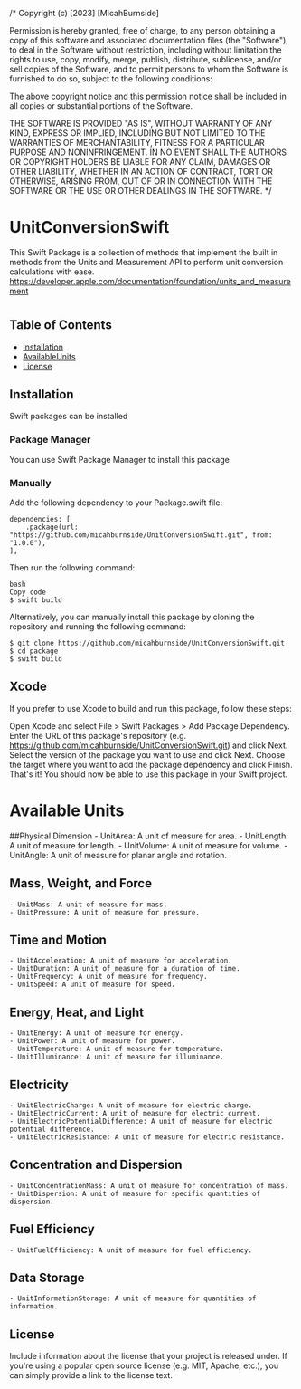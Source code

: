 /*
 Copyright (c) [2023] [MicahBurnside]

 Permission is hereby granted, free of charge, to any person obtaining a copy
 of this software and associated documentation files (the "Software"), to deal
 in the Software without restriction, including without limitation the rights
 to use, copy, modify, merge, publish, distribute, sublicense, and/or sell
 copies of the Software, and to permit persons to whom the Software is
 furnished to do so, subject to the following conditions:

 The above copyright notice and this permission notice shall be included in all
 copies or substantial portions of the Software.

 THE SOFTWARE IS PROVIDED "AS IS", WITHOUT WARRANTY OF ANY KIND, EXPRESS OR
 IMPLIED, INCLUDING BUT NOT LIMITED TO THE WARRANTIES OF MERCHANTABILITY,
 FITNESS FOR A PARTICULAR PURPOSE AND NONINFRINGEMENT. IN NO EVENT SHALL THE
 AUTHORS OR COPYRIGHT HOLDERS BE LIABLE FOR ANY CLAIM, DAMAGES OR OTHER
 LIABILITY, WHETHER IN AN ACTION OF CONTRACT, TORT OR OTHERWISE, ARISING FROM,
 OUT OF OR IN CONNECTION WITH THE SOFTWARE OR THE USE OR OTHER DEALINGS IN THE
 SOFTWARE.
 */

# UnitConversionSwift
This Swift Package is a collection of methods that implement the built in methods from the Units and Measurement API to perform unit conversion calculations with ease. 
https://developer.apple.com/documentation/foundation/units_and_measurement
#
## Table of Contents

- [Installation](#installation)
- [AvailableUnits](#availableunits)
- [License](#license)

## Installation

Swift packages can be installed 

### Package Manager

You can use Swift Package Manager to install this package

### Manually
Add the following dependency to your Package.swift file:

```
dependencies: [
    .package(url: "https://github.com/micahburnside/UnitConversionSwift.git", from: "1.0.0"),
],
```
Then run the following command:

```
bash
Copy code
$ swift build
```

Alternatively, you can manually install this package by cloning the repository and running the following command:

```
$ git clone https://github.com/micahburnside/UnitConversionSwift.git
$ cd package
$ swift build
```

## Xcode
If you prefer to use Xcode to build and run this package, follow these steps:

Open Xcode and select File > Swift Packages > Add Package Dependency.
Enter the URL of this package's repository (e.g. https://github.com/micahburnside/UnitConversionSwift.git) and click Next.
Select the version of the package you want to use and click Next.
Choose the target where you want to add the package dependency and click Finish.
That's it! You should now be able to use this package in your Swift project.


# Available Units

##Physical Dimension
    - UnitArea: A unit of measure for area.
    - UnitLength: A unit of measure for length.
    - UnitVolume: A unit of measure for volume.
    - UnitAngle: A unit of measure for planar angle and rotation.

## Mass, Weight, and Force
    - UnitMass: A unit of measure for mass.
    - UnitPressure: A unit of measure for pressure.

## Time and Motion
    - UnitAcceleration: A unit of measure for acceleration.
    - UnitDuration: A unit of measure for a duration of time.
    - UnitFrequency: A unit of measure for frequency.
    - UnitSpeed: A unit of measure for speed.

## Energy, Heat, and Light
    - UnitEnergy: A unit of measure for energy.
    - UnitPower: A unit of measure for power.
    - UnitTemperature: A unit of measure for temperature.
    - UnitIlluminance: A unit of measure for illuminance.

## Electricity
    - UnitElectricCharge: A unit of measure for electric charge.
    - UnitElectricCurrent: A unit of measure for electric current.
    - UnitElectricPotentialDifference: A unit of measure for electric potential difference.
    - UnitElectricResistance: A unit of measure for electric resistance.

## Concentration and Dispersion
    - UnitConcentrationMass: A unit of measure for concentration of mass.
    - UnitDispersion: A unit of measure for specific quantities of dispersion.

## Fuel Efficiency
    - UnitFuelEfficiency: A unit of measure for fuel efficiency.

## Data Storage
    - UnitInformationStorage: A unit of measure for quantities of information.

## License

Include information about the license that your project is released under. If you're using a popular open source license (e.g. MIT, Apache, etc.), you can simply provide a link to the license text.

